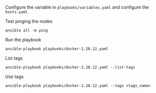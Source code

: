 Configure the variable in `playbooks/variables.yaml` and configure the `hosts.yaml`

Test pinging the nodes
```
ansible all -m ping
```

Run the playbook
```
ansible-playbook playbooks/docker-1.20.12.yaml
```

List tags
```
ansible-playbook playbooks/docker-1.20.12.yaml --list-tags
```

Use tags
```
ansible-playbook playbooks/docker-1.20.12.yaml --tags <tags_name>
```
